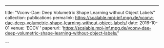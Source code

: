 ---
title: "Vconv-Dae: Deep Volumetric Shape Learning without Object Labels"
collection: publications
permalink: https://scalable.mpi-inf.mpg.de/vconv-dae-deep-volumetric-shape-learning-without-object-labels/
date: 2016-10-01
venue: 'ECCV '
paperurl: 'https://scalable.mpi-inf.mpg.de/vconv-dae-deep-volumetric-shape-learning-without-object-labels/'

--
